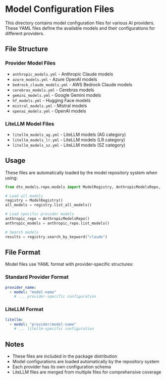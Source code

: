 # Model Configuration Files

This directory contains model configuration files for various AI providers. These YAML files define the available models and their configurations for different providers.

## File Structure

### Provider Model Files
- `anthropic_models.yml` - Anthropic Claude models
- `azure_models.yml` - Azure OpenAI models  
- `bedrock_claude_models.yml` - AWS Bedrock Claude models
- `cerebras_models.yml` - Cerebras models
- `gemini_models.yml` - Google Gemini models
- `hf_models.yml` - Hugging Face models
- `mistral_models.yml` - Mistral models
- `openai_models.yml` - OpenAI models

### LiteLLM Model Files
- `litellm_models_ag.yml` - LiteLLM models (AG category)
- `litellm_models_lr.yml` - LiteLLM models (LR category)
- `litellm_models_sz.yml` - LiteLLM models (SZ category)

## Usage

These files are automatically loaded by the model repository system when using:

```python
from dtx_models.repo.models import ModelRegistry, AnthropicModelsRepo, OpenAIModelsRepo

# Load all models
registry = ModelRegistry()
all_models = registry.list_all_models()

# Load specific provider models
anthropic_repo = AnthropicModelsRepo()
anthropic_models = anthropic_repo.list_models()

# Search models
results = registry.search_by_keyword("claude")
```

## File Format

Model files use YAML format with provider-specific structures:

### Standard Provider Format
```yaml
provider_name:
  - model: "model-name"
    # ... provider-specific configuration
```

### LiteLLM Format
```yaml
litellm:
  - model: "provider/model-name"
    # ... litellm-specific configuration
```

## Notes

- These files are included in the package distribution
- Model configurations are loaded automatically by the repository system
- Each provider has its own configuration schema
- LiteLLM files are merged from multiple files for comprehensive coverage
